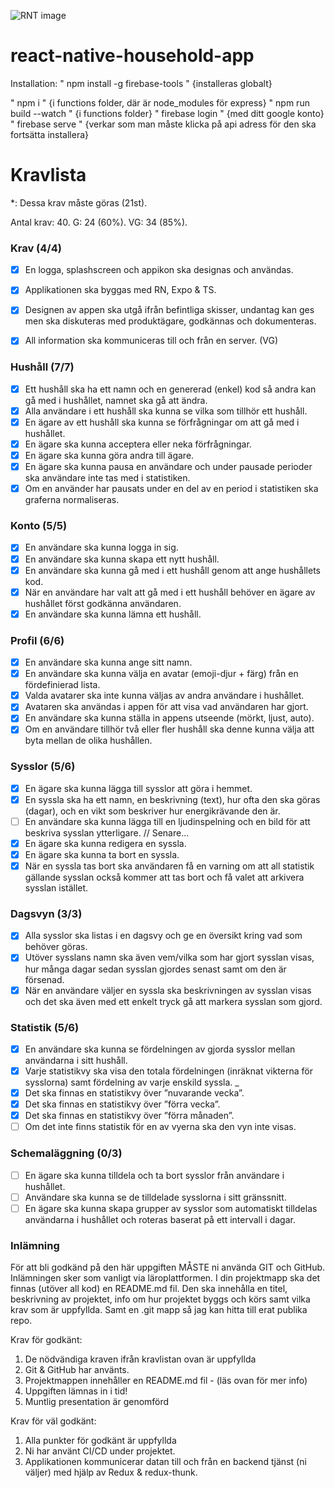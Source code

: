 ![RNT image](assets/auB9iGd.png "RNT Image")

# react-native-household-app

Installation:
" npm install -g firebase-tools "
{installeras globalt}

" npm i "
{i functions folder, där är node_modules för express}
" npm run build --watch " {i functions folder}
" firebase login " {med ditt google konto}
" firebase serve " {verkar som man måste klicka på api adress för den ska fortsätta installera}

# Kravlista

\*: Dessa krav måste göras (21st).

Antal krav: 40.
G: 24 (60%).
VG: 34 (85%).

### Krav (4/4)

- [x] En logga, splashscreen och appikon ska designas och användas.
- [x] Applikationen ska byggas med RN, Expo & TS.
- [x] Designen av appen ska utgå ifrån befintliga skisser, undantag kan ges men ska diskuteras med produktägare, godkännas och dokumenteras.
- [x] All information ska kommuniceras till och från en server. (VG)


### Hushåll (7/7)

- [x] Ett hushåll ska ha ett namn och en genererad (enkel) kod så andra kan gå med i hushållet, namnet ska gå att ändra.
- [x] Alla användare i ett hushåll ska kunna se vilka som tillhör ett hushåll.
- [x] En ägare av ett hushåll ska kunna se förfrågningar om att gå med i hushållet.
- [x] En ägare ska kunna acceptera eller neka förfrågningar.
- [x] En ägare ska kunna göra andra till ägare.
- [x] En ägare ska kunna pausa en användare och under pausade perioder ska användare inte tas med i statistiken.
- [x] Om en använder har pausats under en del av en period i statistiken ska graferna normaliseras.

### Konto (5/5)

- [x] En användare ska kunna logga in sig.
- [x] En användare ska kunna skapa ett nytt hushåll.
- [x] En användare ska kunna gå med i ett hushåll genom att ange hushållets kod. 
- [x] När en användare har valt att gå med i ett hushåll behöver en ägare av hushållet först godkänna användaren.
- [x] En användare ska kunna lämna ett hushåll.

### Profil (6/6)

- [x] En användare ska kunna ange sitt namn.
- [x] En användare ska kunna välja en avatar (emoji-djur + färg) från en fördefinierad lista.
- [x] Valda avatarer ska inte kunna väljas av andra användare i hushållet. 
- [x] Avataren ska användas i appen för att visa vad användaren har gjort. 
- [x] En användare ska kunna ställa in appens utseende (mörkt, ljust, auto).
- [x] Om en användare tillhör två eller fler hushåll ska denne kunna välja att byta mellan de olika hushållen.

### Sysslor (5/6)

- [x] En ägare ska kunna lägga till sysslor att göra i hemmet.
- [x] En syssla ska ha ett namn, en beskrivning (text), hur ofta den ska göras (dagar), och en vikt som beskriver hur energikrävande den är.
- [ ] En användare ska kunna lägga till en ljudinspelning och en bild för att beskriva sysslan ytterligare. // Senare...
- [x] En ägare ska kunna redigera en syssla.
- [x] En ägare ska kunna ta bort en syssla.
- [x] När en syssla tas bort ska användaren få en varning om att all statistik gällande sysslan också kommer att tas bort och få valet att arkivera sysslan istället.

### Dagsvyn (3/3)

- [x] Alla sysslor ska listas i en dagsvy och ge en översikt kring vad som behöver göras.
- [x] Utöver sysslans namn ska även vem/vilka som har gjort sysslan visas, hur många dagar sedan sysslan gjordes senast samt om den är försenad.
- [x] När en användare väljer en syssla ska beskrivningen av sysslan visas och det ska även med ett enkelt tryck gå att markera sysslan som gjord.

### Statistik (5/6)

- [x] En användare ska kunna se fördelningen av gjorda sysslor mellan användarna i sitt hushåll.
- [x] Varje statistikvy ska visa den totala fördelningen (inräknat vikterna för sysslorna) samt fördelning av varje enskild syssla. _
- [x] Det ska finnas en statistikvy över ”nuvarande vecka”.
- [x] Det ska finnas en statistikvy över ”förra vecka”.
- [x] Det ska finnas en statistikvy över ”förra månaden”.
- [ ] Om det inte finns statistik för en av vyerna ska den vyn inte visas.

### Schemaläggning (0/3)

- [ ] En ägare ska kunna tilldela och ta bort sysslor från användare i hushållet.
- [ ] Användare ska kunna se de tilldelade sysslorna i sitt gränssnitt.
- [ ] En ägare ska kunna skapa grupper av sysslor som automatiskt tilldelas användarna i hushållet och roteras baserat på ett intervall i dagar.

### Inlämning

För att bli godkänd på den här uppgiften MÅSTE ni använda GIT och GitHub.
Inlämningen sker som vanligt via läroplattformen. I din projektmapp ska det finnas
(utöver all kod) en README.md fil. Den ska innehålla en titel, beskrivning av projektet,
info om hur projektet byggs och körs samt vilka krav som är uppfyllda. Samt en .git mapp
så jag kan hitta till erat publika repo.

Krav för godkänt:

1. De nödvändiga kraven ifrån kravlistan ovan är uppfyllda
2. Git & GitHub har använts.
3. Projektmappen innehåller en README.md fil - (läs ovan för mer info)
4. Uppgiften lämnas in i tid!
5. Muntlig presentation är genomförd

Krav för väl godkänt:

1. Alla punkter för godkänt är uppfyllda
2. Ni har använt CI/CD under projektet.
3. Applikationen kommunicerar datan till och från en backend tjänst (ni väljer) med hjälp av Redux & redux-thunk.
